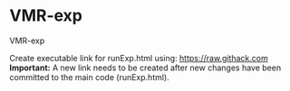 # VMR-exp
VMR-exp

Create executable link for runExp.html using: https://raw.githack.com
**Important:** A new link needs to be created after new changes have been committed to the main code (runExp.html).
